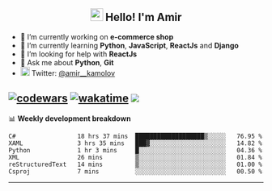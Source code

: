 <h2 align="center"><img src="https://media.giphy.com/media/hvRJCLFzcasrR4ia7z/giphy.gif" width="25px"> Hello! I'm Amir</h2>

- 🔭 I’m currently working on **e-commerce shop**
- 🌱 I’m currently learning **Python**, **JavaScript**, **ReactJs** and **Django**
- 🤔 I’m looking for help with **ReactJs**
- 💬 Ask me about **Python**, **Git**
- <img alt="Amir Kamolov | Twitter" width="18px" src="https://raw.githubusercontent.com/peterthehan/peterthehan/master/assets/twitter.svg" /> Twitter: [@amir__kamolov ](https://twitter.com/amir__kamolov)

[![codewars](https://www.codewars.com/users/Kamolov%20Amir/badges/micro)](https://www.codewars.com/users/Kamolov%20Amir)
[![wakatime](https://wakatime.com/badge/user/12da36de-2fca-4ef2-bb44-ec10c4750b61.svg)](https://wakatime.com/@12da36de-2fca-4ef2-bb44-ec10c4750b61)
![](https://komarev.com/ghpvc/?username=Amir0715&style=flat-square)
---

📊 **Weekly development breakdown**
<!--START_SECTION:waka-->

```text
C#                 18 hrs 37 mins  ███████████████████▒░░░░░   76.95 %
XAML               3 hrs 35 mins   ███▓░░░░░░░░░░░░░░░░░░░░░   14.82 %
Python             1 hr 3 mins     █░░░░░░░░░░░░░░░░░░░░░░░░   04.36 %
XML                26 mins         ▒░░░░░░░░░░░░░░░░░░░░░░░░   01.84 %
reStructuredText   14 mins         ▒░░░░░░░░░░░░░░░░░░░░░░░░   01.00 %
Csproj             7 mins          ░░░░░░░░░░░░░░░░░░░░░░░░░   00.50 %
```

<!--END_SECTION:waka-->

---
